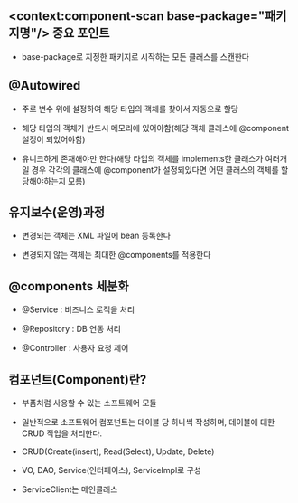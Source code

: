 ## <context:component-scan base-package="패키지명"/> 중요 포인트

- base-package로 지정한 패키지로 시작하는 모든 클래스를 스캔한다

## @Autowired

- 주로 변수 위에 설정하여 해당 타입의 객체를 찾아서 자동으로 할당

- 해당 타입의 객체가 반드시 메모리에 있어야함(해당 객체 클래스에 @component 설정이 되있어야함)

- 유니크하게 존재해야만 한다(해당 타입의 객체를 implements한 클래스가 여러개일 경우 각각의 클래스에 @component가 설정되있다면 어떤 클래스의 객체를 할당해야하는지 모름)

## 유지보수(운영)과정

- 변경되는 객체는 XML 파일에 bean 등록한다

- 변경되지 않는 객체는 최대한 @components를 적용한다

## @components 세분화

- @Service : 비즈니스 로직을 처리

- @Repository : DB 연동 처리

- @Controller : 사용자 요청 제어

## 컴포넌트(Component)란?

- 부품처럼 사용할 수 있는 소프트웨어 모듈

- 일반적으로 소프트웨어 컴포넌트는 테이블 당 하나씩 작성하며, 테이블에 대한 CRUD 작업을 처리한다.

- CRUD(Create(insert), Read(Select), Update, Delete)

- VO, DAO, Service(인터페이스), ServiceImpl로 구성

- ServiceClient는 메인클래스
